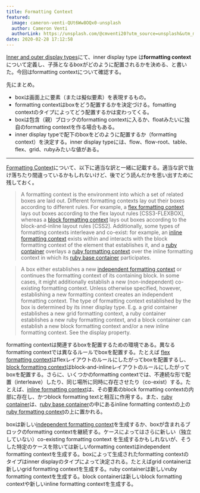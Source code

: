 ```yaml
---
title: Formatting Context
featured:
  image: cameron-venti-QUt6Ww8OQx0-unsplash
  author: Cameron Venti
  authorLink: https://unsplash.com/@cmventi20?utm_source=unsplash&utm_medium=referral&utm_content=creditCopyText
date: 2020-02-28 17:12:58
---
```

[Inner and outer display types](https://memolog.org/2020/inner-and-outer-display-type.html)にて、inner display type は**formatting context**について定義し、子孫となるboxがどのように配置されるかを決める、と書いた。今回はformatting contextについて確認する。<!-- more -->

先にまとめ。

* boxは画面上に要素（または擬似要素）を表現するもの。
* formatting contextはboxをどう配置するかを決定づける。fomatting contextのタイプによってどう配置するかは変わってくる。
* boxは包含（親）ブロックのformatting contextに入るか、floatみたいに独自のformatting contextを作る場合もある。
* inner display typeで配下のboxをどのように配置するか（formatting context）を決定する。inner display typeには、flow、flow-root、table、flex、grid、rubyみたいな値がある。

----

[Formatting Context](https://www.w3.org/TR/css-display-3/#formatting-context)について、以下に適当な訳と一緒に記載する。適当な訳で抜け落ちたり間違っているかもしれないけど、後でどう読んだかを思い出すために残しておく。

> A formatting context is the environment into which a set of related boxes are laid out. Different formatting contexts lay out their boxes according to different rules. For example, a [flex formatting context](https://www.w3.org/TR/css-flexbox-1/#flex-formatting-context) lays out boxes according to the flex layout rules [CSS3-FLEXBOX], whereas a [block formatting context](https://www.w3.org/TR/css-display-3/#block-formatting-context) lays out boxes according to the block-and-inline layout rules [CSS2]. Additionally, some types of formatting contexts interleave and co-exist: for example, an [inline formatting context](https://www.w3.org/TR/css-display-3/#inline-formatting-context) exists within and interacts with the block formatting context of the element that establishes it, and a [ruby container](https://drafts.csswg.org/css-ruby-1/#ruby-container) overlays a [ruby formatting context](https://drafts.csswg.org/css-ruby-1/#ruby-formatting-context) over the inline formatting context in which its [ruby base container](https://drafts.csswg.org/css-ruby-1/#ruby-base-container-box) participates.

> A box either establishes a new [independent formatting context](https://www.w3.org/TR/css-display-3/#independent-formatting-context) or continues the formatting context of its containing block. In some cases, it might additionally establish a new (non-independent) co-existing formatting context. Unless otherwise specified, however, establishing a new formatting context creates an independent formatting context. The type of formatting context established by the box is determined by its inner display type. E.g. a grid container establishes a new grid formatting context, a ruby container establishes a new ruby formatting context, and a block container can establish a new block formatting context and/or a new inline formatting context. See the display property.

formatting contextは関連するboxを配置するための環境である。異なるformatting contextでは異なるルールでboxを配置する。たとえば [flex formatting context](https://www.w3.org/TR/css-flexbox-1/#flex-formatting-context)はflexレイアウトのルールにしたがってboxを配置するし、[block formatting context](https://www.w3.org/TR/css-display-3/#block-formatting-context)はblock-and-inlineレイアウトのルールにしたがってboxを配置する。さらに、いくつかのformatting contextでは、不連続な形で配置（interleave）したり、同じ場所に同時に存在させたり（co-exist）する。たとえば、[inline formatting context](https://www.w3.org/TR/css-display-3/#inline-formatting-context)は、その要素のblock formatting contextの内部に存在し、かつblock formatting textと相互に作用する。また、[ruby container](https://drafts.csswg.org/css-ruby-1/#ruby-container)は、[ruby base container](https://drafts.csswg.org/css-ruby-1/#ruby-base-container-box)の中にあるinline formatting contextの上の[ruby formatting context](https://drafts.csswg.org/css-ruby-1/#ruby-formatting-context)の上に置かれる。

boxは新しい[independent formatting context](https://www.w3.org/TR/css-display-3/#independent-formatting-context)を生成するか、boxが含まれるブロックのformatting contextを継続する。ケースによってはさらに新しい（独立していない）co-existing formatting context を生成するかもしれないが、そうした特定のケースを除いては新しいformatting contextはindependent formatting contextを生成する。boxによって生成されたformatting contextのタイプはinner displayのタイプによって決定される。たとえばgrid containerは新しいgrid formatting contextを生成する。ruby containerは新しいruby formatting contextを生成する。block containerは新しいblock formatting contextや新しいinline formatting contextを生成する。
